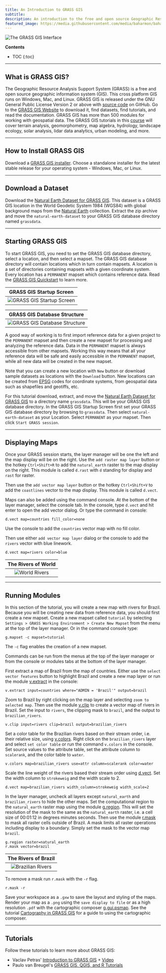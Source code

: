 ```yaml
---
title: An Introduction to GRASS GIS
subtitle:
description: An introduction to the free and open source Geographic Resource Analysis Support System (GRASS) GIS.
featured_image: https://media.githubusercontent.com/media/baharmon/baharmon.github.io/master/images/landcover_screenshot.png
---
```


![The GRASS GIS Interface](https://media.githubusercontent.com/media/baharmon/baharmon.github.io/master/images/natural-earth/world-rivers-screenshot.png)

**Contents**
* TOC
{:toc}

---

## What is GRASS GIS?

<i class="ms ms-grass-gis"></i>
The Geographic Resource Analysis Support System (GRASS) is a free and open source geographic information system (GIS). This cross platform GIS runs on Windows, Mac, and Linux. GRASS GIS is released under the GNU General Public License Version 2 or above with [source code](https://github.com/OSGeo/grass) on GitHub. Go to the [GRASS GIS Website](https://grass.osgeo.org/) to download it, find datasets, find tutorials, and read the documentation. GRASS GIS has more than 500 modules for working with geospatial data. The GRASS GIS tutorials in this [course](gis-for-designers) will cover terrain analysis,  geomorphometry, map algebra, hydrology, landscape ecology, solar analysis, lidar data analytics, urban modeling, and more.

---

## How to Install GRASS GIS

Download a [GRASS GIS installer](https://grass.osgeo.org/download/). Choose a standalone installer for the latest stable release for your operating system - Windows, Mac, or Linux.

---

## Download a Dataset

Download the [Natural Earth Dataset for GRASS GIS](https://zenodo.org/record/3968936/files/natural-earth-dataset.zip?download=1). This dataset is a GRASS GIS location in the World Geodetic System 1984 (WGS84) with global background maps from the [Natural Earth](https://www.naturalearthdata.com/) collection. Extract the zip archive and move the `natural-earth-dataset` to your GRASS GIS database directory named `grassdata`.

---

## Starting GRASS GIS

To start GRASS GIS, you need to set the GRASS GIS <i class="ms ms-database"></i> database directory, select a location, and then select a mapset. The GRASS GIS database directory will contain locations which in turn contain mapsets. A location is a set of directories containing mapsets with a given coordinate system. Every location has a `PERMANENT` mapset which contains reference data. Read the [GRASS GIS Quickstart](https://grass.osgeo.org/grass-stable/manuals/helptext.html) to learn more.

| GRASS GIS Startup Screen |
|:---:|
| ![GRASS GIS Startup Screen](https://media.githubusercontent.com/media/baharmon/baharmon.github.io/master/images/grass_start.png) |

| GRASS GIS Database Structure |
|:---:|
| ![GRASS GIS Database Structure](https://media.githubusercontent.com/media/baharmon/baharmon.github.io/master/images/grass_database.png) |

A good way of working is to first import reference data
for a given project to the `PERMANENT` mapset and then
create a new mapset for processing and analyzing the reference data.
Data in the `PERMANENT` mapset is always accessible from other mapsets.
Working this way means that all your reference data
will be safe and easily accessible in the `PERMANENT` mapset,
while all new data will be created in the new mapset.

Note that you can create a new location with `New` button
or download sample datasets as locations with the `Download` button.
New locations can be created from [EPSG](https://epsg.org/) codes
for coordinate systems,
from geospatial data such as shapefiles and geotiffs, etc.

For this tutorial download, extract, and move the
[Natural Earth Dataset for GRASS GIS](https://zenodo.org/record/3762852/files/natural-earth-dataset.zip?download=1)
to a directory name `grassdata`.
This will be your GRASS GIS database directory.
In the GRASS GIS Startup Screen first set your GRASS GIS database directory
by browsing to `grassdata`.
Then select `natural-earth-dataset` as your Location.
Select `PERMANENT` as your mapset.
Then click `Start GRASS session`.

---

## Displaying Maps

Once your GRASS session starts,
the layer manager will be one the left
and the map display will be on the right.
Use the `add raster map layer` button
or the hotkey `Ctrl+Shift+R`
to add the `natural_earth`
<i class="ms ms-raster"></i> raster
to the map display on the right.
This module is called `d.rast`
with `d` standing for display and `rast` for raster.

Then use the `add vector map layer` button
or the hotkey `Ctrl+Shift+V`
to add the `coastlines` vector
to the map display.
This module is called `d.vect`.

Maps can also be added using the command console.
At the bottom of the layer manager, select the console tab.
In the console, type `d.vect`
and hit enter to open the add vector dialog.
Or type the command in console:
```
d.vect map=countries fill_color=none
```
Use the console to add the `countries`
<i class="ms ms-line"></i> vector map
with no fill color.

Then use either `add vector map layer` dialog or the console
to add the `rivers` vector with blue linework.
```
d.vect map=rivers color=blue
```

| The Rivers of World |
|:---:|
| ![World Rivers](https://media.githubusercontent.com/media/baharmon/baharmon.github.io/master/images/natural-earth/world-rivers.png) |

---

## Running Modules

In this section of the tutorial,
you will create a new map with rivers for Brazil.
Because you will be creating new data from reference data,
you should first create a new mapset.
Create a new mapset called `tutorial` by selecting
`Settings > GRASS Working Environment > Create New Mapset`
from the menu at the top of the layer manager.
Or in the command console type:
```
g.mapset -c mapset=tutorial
```
The `-c` flag enables the creation of a new mapset.

Commands can be run from the menus at the top of the layer manager
or from the console or modules tabs at the bottom of the layer manager.  

First extract a map of Brazil from the map of countries.
Either use the `select vector features` button to highlight Brazil
and create a new map layer or run the module
[v.extract](https://grass.osgeo.org/grass-stable/manuals/v.extract.html)
in the console:
```
v.extract input=countries where="ADMIN = 'Brazil'" output=brazil
```

Zoom to Brazil by right clicking on the map layer
and selecting `zoom to selected map`.
Then use the module
[v.clip](https://grass.osgeo.org/grass-stable/manuals/v.clip.html)
to create a vector map of rivers in Brazil.
Set the input to `rivers`, the clipping mask to `brazil`,
and the output to `brazilian_rivers`.
```
v.clip input=rivers clip=brazil output=brazilian_rivers
```

Set a color table for the Brazilian rivers based on their stream order,
i.e. their relative size, using
[v.colors](https://grass.osgeo.org/grass-stable/manuals/v.colors.html).
Right click on the `brazilian_rivers` layer and select `set color table`
or run the command `v.colors` in the console.
Set source values to the attribute table,
set the attribute column to `scalerank`,
and the color table to `water`.
```
v.colors map=brazilian_rivers use=attr column=scalerank color=water
```

Scale the line weight of the rivers based their stream order
using [d.vect](https://grass.osgeo.org/grass-stable/manuals/d.vect.html).
Set the width column to `strokeweig` and the width scale to 2.
```
d.vect map=brazilian_rivers width_column=strokeweig width_scale=2
```

In the layer manager, uncheck all layers
except `natural_earth` and `brazilian_rivers`
to hide the other maps.
Set the computational region to the `natural_earth` raster map
<i class="ms ms-raster"></i>
using the module
[g.region](https://grass.osgeo.org/grass-stable/manuals/g.region.html).
This will set the resolution of the mask to the same as
the `natural_earth` raster,
i.e. a cell size of 00:01:12 in degrees minutes seconds.
Then use the module
[r.mask](https://grass.osgeo.org/grass-stable/manuals/r.mask.html)
to mask all raster cells outside of Brazil.
A mask limits all raster operations including display
to a boundary.
Simply set the mask to the vector map `brazil`.
```
g.region raster=natural_earth
r.mask vector=brazil
```

| The Rivers of Brazil |
|:---:|
| ![Brazilian Rivers](https://media.githubusercontent.com/media/baharmon/baharmon.github.io/master/images/natural-earth/brazilian-rivers.png) |

To remove a mask run `r.mask` with the `-r` flag.
```
r.mask -r
```

Save your workspace as a `.gxw` to save the layout and styling of the maps.
Render your <i class="ms ms-map"></i> map
as a `.png` using the `save display to file` or
as a high resolution `.pdf` with the cartographic composer
[g.gui.psmap](https://grass.osgeo.org/grass-stable/manuals/g.gui.psmap.html).
See the tutorial [Cartography in GRASS GIS](cartography-in-grass)
for a guide to using the cartographic composer.

---

## Tutorials

Follow these tutorials to learn more about GRASS GIS:

* Vaclav Petras'
[<i class="fab fa-youtube"></i>](https://www.youtube.com/watch?reload=9&v=wT5SbZtZ12E) [Introduction to GRASS GIS](http://ncsu-geoforall-lab.github.io/grass-intro-workshop/) + [Video]()
* Paulo van Breugel's [ GRASS GIS, QGIS, and R Tutorials](https://ecodiv.earth/TutorialsNotes/)

